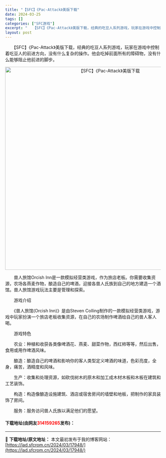 ```yaml
---
title: "【SFC】《Pac-Attack》美版下载"
date: 2024-03-25
tags: []
categories: ["SFC游戏"]
excerpt: "　　【SFC】《Pac-Attack》美版下载，经典的吃豆人系列游戏，玩家在游戏中控制着吃豆人的前进方向，没有什么复杂的操作。他会吃掉前面所有的障碍物，没有什么能够阻止他前进的脚步。 　　兽人旅馆Orcish Inn是一款模拟经营类游戏，作为旅店老板。你需要收集资源，农场各燕麦作物，酿造自己的啤酒，&hellip;"
layout: post
---
```


 <p>　　【SFC】《Pac-Attack》美版下载，经典的吃豆人系列游戏，玩家在游戏中控制着吃豆人的前进方向，没有什么复杂的操作。他会吃掉前面所有的障碍物，没有什么能够阻止他前进的脚步。</p> <p align="center"><img align="" border="0" src="https://lad.sfcrom.cn/wp-content/uploads/2024/03/20240325_6600c4713958e.png" width="658" alt="【SFC】《Pac-Attack》美版下载" /></p> <p>　　兽人旅馆Orcish Inn是一款模拟经营类游戏，作为旅店老板。你需要收集资源，农场各燕麦作物，酿造自己的啤酒，迎接各兽人氏族到自己的地方建造一个酒馆。兽人旅馆游戏玩法主要是管理和探索。</p> <p>　　游戏介绍</p> <p>　　《兽人旅馆(Orcish Inn)》是由Steven Colling制作的一款模拟经营类游戏，游戏中玩家扮演一个旅店老板收集资源，在自己的农场制作啤酒给自己的兽人客人喝。</p> <p>　　游戏特色</p> <p>　　农业：种植和收获各类像啤酒花、燕麦、甜菜作物，西红柿等等，然后出售，食用或用作啤酒风味。</p> <p>　　酿造：酿造自己的啤酒和影响你的客人类型定义啤酒的味道，色彩亮度，全身，痛苦，酒精度和风味。</p> <p>　　生产：收集和处理资源，如砍伐树木的原木和加工成木材木板和木板在建筑和工艺装饰。</p> <p>　　构造：构造像酿造设施建筑、酒店或宿舍房间的墙壁和地板，把制作的家具装饰了房间。</p> <p>　　服务：服务访问兽人氏族以满足他们的愿望。</p> <p><h4>下载地址(由网友<font color="red">314159265</font>发布)：</h4></p> 

---
📖 **下载地址/原文地址：** 本文最初发布于我的博客网站：[https://lad.sfcrom.cn/2024/03/17948/](https://lad.sfcrom.cn/2024/03/17948/)
